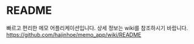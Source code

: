 # README
빠르고 편리한 메모 어플리케이션입니다. 상세 정보는 wiki를 참조하시기 바랍니다.
https://github.com/hajinhoe/memo_app/wiki/README
